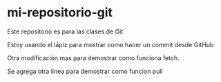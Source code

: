 # mi-repositorio-git
Este repositorio es para las clases de Git

Estoy usando el lápiz para mostrar como hacer un commit desde GitHub

Otra modificación mas para demostrar como funciona fetch.

Se agrega otra linea para demostrar como funcion pull



